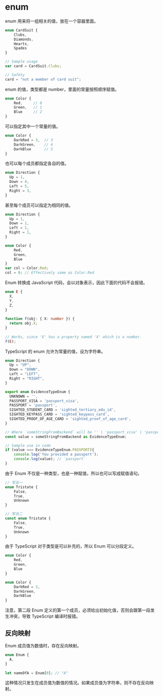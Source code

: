 # enum

enum 用来将一组相关的值，放在一个容器里面。

```typescript
enum CardSuit {
    Clubs,
    Diamonds,
    Hearts,
    Spades
}

// Sample usage
var card = CardSuit.Clubs;

// Safety
card = "not a member of card suit";
```

enum 的值，类型都是 number，里面的常量按照顺序赋值。

```typescript
enum Color {
    Red,     // 0
    Green,   // 1
    Blue     // 2
}
```

可以指定其中一个常量的值。

```typescript
enum Color {
    DarkRed = 3,  // 3
    DarkGreen,    // 4
    DarkBlue      // 5
}
```

也可以每个成员都指定各自的值。

```typescript
enum Direction {
  Up = 1,
  Down = 4,
  Left = 5,
  Right = 3,
}
```

甚至每个成员可以指定为相同的值。

```typescript
enum Direction {
  Up = 1,
  Down = 1,
  Left = 1,
  Right = 1,
}
```

```typescript
enum Color {
    Red,
    Green,
    Blue
}
var col = Color.Red;
col = 0; // Effectively same as Color.Red
```

Enum 转换成 JavaScript 代码，会以对象表示，因此下面的代码不会报错。

```typescript
enum E {
  X,
  Y,
  Z,
}
 
function f(obj: { X: number }) {
  return obj.X;
}
 
// Works, since 'E' has a property named 'X' which is a number.
f(E);
```

TypeScript 的 enum 允许为常量的值，设为字符串。

```typescript
enum Direction {
  Up = "UP",
  Down = "DOWN",
  Left = "LEFT",
  Right = "RIGHT",
}
```

```typescript
export enum EvidenceTypeEnum {
  UNKNOWN = '',
  PASSPORT_VISA = 'passport_visa',
  PASSPORT = 'passport',
  SIGHTED_STUDENT_CARD = 'sighted_tertiary_edu_id',
  SIGHTED_KEYPASS_CARD = 'sighted_keypass_card',
  SIGHTED_PROOF_OF_AGE_CARD = 'sighted_proof_of_age_card',
}

// Where `someStringFromBackend` will be '' | 'passport_visa' | 'passport' ... etc.
const value = someStringFromBackend as EvidenceTypeEnum; 

// Sample use in code
if (value === EvidenceTypeEnum.PASSPORT){
    console.log('You provided a passport');
    console.log(value); // `passport`
}
```

由于 Enum 不仅是一种类型，也是一种赋值，所以也可以写成赋值语句。

```typescript
// 写法一
enum Tristate {
    False,
    True,
    Unknown
}

// 写法二
const enum Tristate {
    False,
    True,
    Unknown
}
```

由于 TypeScript 对于类型是可以补充的，所以 Enum 可以分段定义。

```typescript
enum Color {
    Red,
    Green,
    Blue
}

enum Color {
    DarkRed = 3,
    DarkGreen,
    DarkBlue
}
```

注意，第二段 Enum 定义的第一个成员，必须给出初始化值，否则会跟第一段发生冲突，导致 TypeScript 编译时报错。

## 反向映射

Enum 成员值为数值时，存在反向映射。

```typescript
enum Enum {
  A,
}
 
let nameOfA = Enum[0]; // "A"
```

这种情况只发生在成员值为数值的情况。如果成员值为字符串，则不存在反向映射。